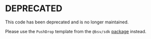 # DEPRECATED

This code has been deprecated and is no longer maintained.

Please use the `PushDrop` template from the `@bsv/sdk` [package](https://github.com/bitcoin-sv/ts-sdk) instead.
